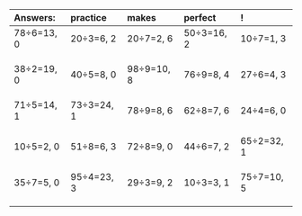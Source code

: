 | Answers: | practice | makes | perfect | ! |
| :--- | :--- | :--- | :--- | :--- |
| 78÷6=13, 0 | 20÷3=6, 2 | 20÷7=2, 6 | 50÷3=16, 2 | 10÷7=1, 3 | 
|   |   |   |   |   | 
|   |   |   |   |   | 
|   |   |   |   |   | 
| 38÷2=19, 0 | 40÷5=8, 0 | 98÷9=10, 8 | 76÷9=8, 4 | 27÷6=4, 3 | 
|   |   |   |   |   | 
|   |   |   |   |   | 
|   |   |   |   |   | 
| 71÷5=14, 1 | 73÷3=24, 1 | 78÷9=8, 6 | 62÷8=7, 6 | 24÷4=6, 0 | 
|   |   |   |   |   | 
|   |   |   |   |   | 
|   |   |   |   |   | 
| 10÷5=2, 0 | 51÷8=6, 3 | 72÷8=9, 0 | 44÷6=7, 2 | 65÷2=32, 1 | 
|   |   |   |   |   | 
|   |   |   |   |   | 
|   |   |   |   |   | 
| 35÷7=5, 0 | 95÷4=23, 3 | 29÷3=9, 2 | 10÷3=3, 1 | 75÷7=10, 5 | 
|   |   |   |   |   | 
|   |   |   |   |   | 
|   |   |   |   |   | 
